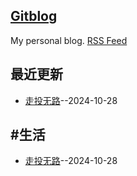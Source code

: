 ## [Gitblog](https://lusuzi.github.io/blog/)
My personal blog.
[RSS Feed](https://raw.githubusercontent.com/lusuzi/blog/master/feed.xml)

## 最近更新
- [走投无路](https://github.com/lusuzi/blog/issues/4)--2024-10-28
## #生活
- [走投无路](https://github.com/lusuzi/blog/issues/4)--2024-10-28
